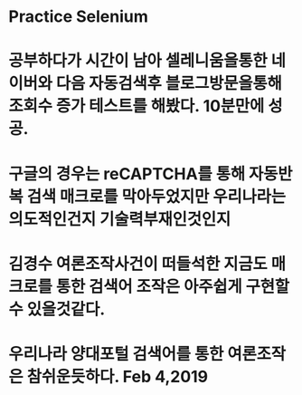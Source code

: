 # Practice Selenium
# 공부하다가 시간이 남아 셀레니움을통한 네이버와 다음 자동검색후 블로그방문을통해 조회수 증가 테스트를 해봤다. 10분만에 성공.
# 구글의 경우는 reCAPTCHA를 통해 자동반복 검색 매크로를 막아두었지만 우리나라는 의도적인건지 기술력부재인것인지
# 김경수 여론조작사건이 떠들석한 지금도 매크로를 통한 검색어 조작은 아주쉽게 구현할수 있을것같다.
# 우리나라 양대포털 검색어를 통한 여론조작은 참쉬운듯하다. Feb 4,2019
